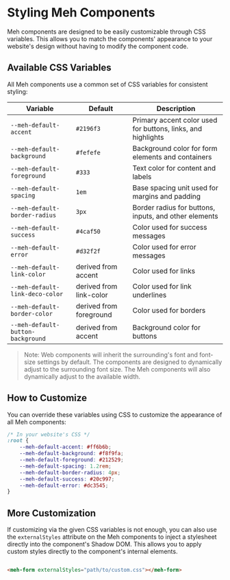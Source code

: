 # Styling Meh Components

Meh components are designed to be easily customizable through CSS variables. This allows you to match the components'
appearance to your website's design without having to modify the component code.

## Available CSS Variables

All Meh components use a common set of CSS variables for consistent styling:

| Variable                          | Default                 | Description                                                  |
|-----------------------------------|-------------------------|--------------------------------------------------------------|
| `--meh-default-accent`            | `#2196f3`               | Primary accent color used for buttons, links, and highlights |
| `--meh-default-background`        | `#fefefe`               | Background color for form elements and containers            |
| `--meh-default-foreground`        | `#333`                  | Text color for content and labels                            |
| `--meh-default-spacing`           | `1em`                   | Base spacing unit used for margins and padding               |
| `--meh-default-border-radius`     | `3px`                   | Border radius for buttons, inputs, and other elements        |
| `--meh-default-success`           | `#4caf50`               | Color used for success messages                              |
| `--meh-default-error`             | `#d32f2f`               | Color used for error messages                                |
| `--meh-default-link-color`        | derived from accent     | Color used for links                                         |
| `--meh-default-link-deco-color`   | derived from link-color | Color used for link underlines                               |
| `--meh-default-border-color`      | derived from foreground | Color used for borders                                       |
| `--meh-default-button-background` | derived from accent     | Background color for buttons                                 |

> Note: Web components will inherit the surrounding's font and font-size settings by default. The components are
> designed to dynamically adjust to the surrounding font size. The Meh components will also dynamically adjust to the
> available width.

## How to Customize

You can override these variables using CSS to customize the appearance of all Meh components:

```css
/* In your website's CSS */
:root {
    --meh-default-accent: #ff6b6b;
    --meh-default-background: #f8f9fa;
    --meh-default-foreground: #212529;
    --meh-default-spacing: 1.2rem;
    --meh-default-border-radius: 4px;
    --meh-default-success: #20c997;
    --meh-default-error: #dc3545;
}
```

## More Customization

If customizing via the given CSS variables is not enough, you can also use the `externalStyles` attribute on the Meh
components to inject a stylesheet directly into the component's Shadow DOM. This allows you to apply custom styles
directly to the component's internal elements.

```html

<meh-form externalStyles="path/to/custom.css"></meh-form>
```

